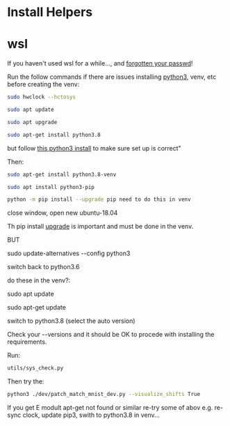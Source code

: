 # Install Helpers

# wsl

If you haven't used wsl for a while..., and [forgotten your passwd](https://askubuntu.com/questions/931940/unable-to-change-the-root-password-in-windows-10-wsl)!

Run the follow commands if there are issues installing [python3](https://www.itsupportwale.com/blog/how-to-upgrade-to-python-3-8-on-ubuntu-18-04-lts/), venv, etc before creating the venv:

```bash
sudo hwclock --hctosys

sudo apt update

sudo apt upgrade
```

```bash
sudo apt-get install python3.8
```

but follow [this python3 install](https://www.itsupportwale.com/blog/how-to-upgrade-to-python-3-8-on-ubuntu-18-04-lts/) to make sure set up is correct"

Then:

```bash
sudo apt-get install python3.8-venv

sudo apt install python3-pip

python -m pip install --upgrade pip need to do this in venv
```

close window, open new ubuntu-18.04

Th pip install [upgrade](https://stackoverflow.com/questions/64517366/python-error-while-installing-matplotlib) is important and must be done in the venv.

BUT

sudo update-alternatives --config python3

switch back to python3.6

do these in the venv?:

sudo apt update

sudo apt-get update

switch to python3.8 (select the auto version)

Check your --versions and it should be OK to procede with installing the requirements.

Run:

```bash
utils/sys_check.py
```

Then try the:

```bash
python3 ./dev/patch_match_mnist_dev.py --visualize_shifts True
```

If you get E modult apt-get not found or similar re-try some of abov e.g. re-sync clock, update pip3, swith to python3.8 in venv...